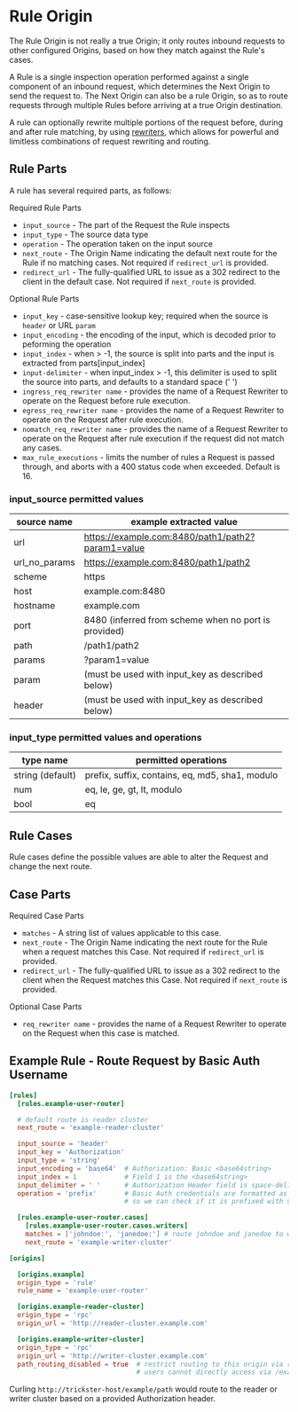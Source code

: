 # Rule Origin

The Rule Origin is not really a true Origin; it only routes inbound requests to other configured Origins, based on how they match against the Rule's cases.

A Rule is a single inspection operation performed against a single component of an inbound request, which determines the Next Origin to send the request to. The Next Origin can also be a rule Origin, so as to route requests through multiple Rules before arriving at a true Origin destination.

A rule can optionally rewrite multiple portions of the request before, during and after rule matching, by using [rewriters](./rewriters.md), which allows for powerful and limitless combinations of request rewriting and routing.

## Rule Parts

A rule has several required parts, as follows:

Required Rule Parts

- `input_source` - The part of the Request the Rule inspects
- `input_type` - The source data type
- `operation` - The operation taken on the input source
- `next_route` - The Origin Name indicating the default next route for the Rule if no matching cases. Not required if `redirect_url` is provided.
- `redirect_url` - The fully-qualified URL to issue as a 302 redirect to the client in the default case. Not required if `next_route` is provided.

Optional Rule Parts

- `input_key` - case-sensitive lookup key; required when the source is `header` or URL `param`
- `input_encoding` - the encoding of the input, which is decoded prior to peforming the operation
- `input_index` - when > -1, the source is split into parts and the input is extracted from parts\[input_index\]
- `input-delimiter` - when input_index > -1, this delimiter is used to split the source into parts, and defaults to a standard space (' ')
- `ingress_req_rewriter name` - provides the name of a Request Rewriter to operate on the Request before rule execution.
- `egress_req_rewriter name` - provides the name of a Request Rewriter to operate on the Request after rule execution.
- `nomatch_req_rewriter name` - provides the name of a Request Rewriter to operate on the Request after rule execution if the request did not match any cases.
- `max_rule_executions` - limits the number of rules a Request is passed through, and aborts with a 400 status code when exceeded. Default is 16.

### input_source permitted values

| source name   | example extracted value                              |
| ------------- | ---------------------------------------------------- |
| url           | <https://example.com:8480/path1/path2?param1=value>  |
| url_no_params | <https://example.com:8480/path1/path2>               |
| scheme        | https                                                |
| host          | example.com:8480                                     |
| hostname      | example.com                                          |
| port          | 8480 (inferred from scheme when no port is provided) |
| path          | /path1/path2                                         |
| params        | ?param1=value                                        |
| param         | (must be used with input_key as described below)     |
| header        | (must be used with input_key as described below)     |

### input_type permitted values and operations

| type name          | permitted operations  |
| ------------------ | ----------------------|
| string  (default)  | prefix, suffix, contains, eq, md5, sha1, modulo |
| num                | eq, le, ge, gt, lt, modulo |
| bool               | eq |

## Rule Cases

Rule cases define the possible values are able to alter the Request and change the next route.

## Case Parts

Required Case Parts

- `matches` - A string list of values applicable to this case.
- `next_route` - The Origin Name indicating the  next route for the Rule when a request matches this Case. Not required if `redirect_url` is provided.
- `redirect_url` - The fully-qualified URL to issue as a 302 redirect to the client when the Request matches this Case. Not required if `next_route` is provided.

Optional Case Parts

- `req_rewriter name` - provides the name of a Request Rewriter to operate on the Request when this case is matched.

## Example Rule - Route Request by Basic Auth Username

```toml
[rules]
  [rules.example-user-router]

  # default route is reader cluster
  next_route = 'example-reader-cluster'

  input_source = 'header'
  input_key = 'Authorization'
  input_type = 'string'
  input_encoding = 'base64'  # Authorization: Basic <base64string>
  input_index = 1            # Field 1 is the <base64string>
  input_delimiter = ' '      # Authorization Header field is space-delimited
  operation = 'prefix'       # Basic Auth credentials are formatted as user:pass,
                             # so we can check if it is prefixed with $user:

  [rules.example-user-router.cases]
    [rules.example-user-router.cases.writers]
    matches = ['johndoe:', 'janedoe:'] # route johndoe and janedoe to writer cluster
    next_route = 'example-writer-cluster'

[origins]

  [origins.example]
  origin_type = 'rule'
  rule_name = 'example-user-router'

  [origins.example-reader-cluster]
  origin_type = 'rpc'
  origin_url = 'http://reader-cluster.example.com'

  [origins.example-writer-cluster]
  origin_type = 'rpc'
  origin_url = 'http://writer-cluster.example.com'
  path_routing_disabled = true  # restrict routing to this origin via rule only
                                # users cannot directly access via /example-writer-cluster/

```

Curling `http://trickster-host/example/path` would route to the reader or writer cluster based on a provided Authorization header.
